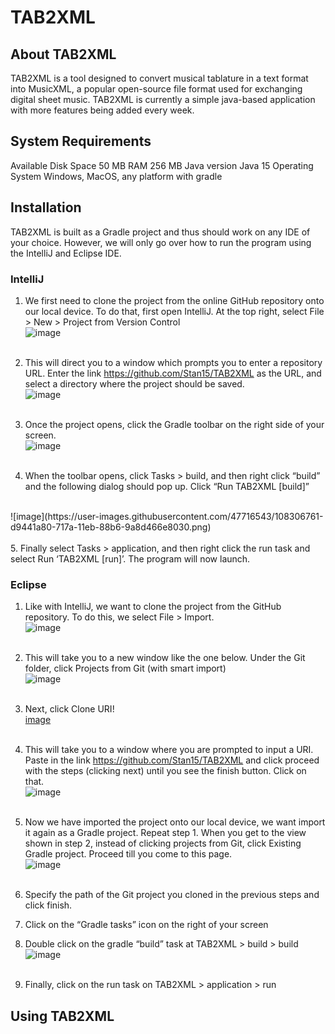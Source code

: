 # TAB2XML

## About TAB2XML
TAB2XML is a tool designed to convert musical tablature in a text format into MusicXML, a popular open-source file format used for exchanging digital sheet music.  TAB2XML is currently a simple java-based application with more features being added every week.  

## System Requirements
Available Disk Space	50 MB
RAM 256 MB
Java version Java 15
Operating System	Windows, MacOS, any platform with gradle

## Installation
TAB2XML is built as a Gradle project and thus should work on any IDE of your choice. However, we will only go over how to run the program using the IntelliJ and Eclipse IDE.

###	IntelliJ
1. We first need to clone the project from the online GitHub repository onto our local device. To do that, first open IntelliJ. At the top right, select File > New > Project from Version Control <br />
![image](https://user-images.githubusercontent.com/47716543/108306574-75215680-717a-11eb-87b2-66c5555d76ab.png) <br /> <br />

2. This will direct you to a window which prompts you to enter a repository URL. Enter the link https://github.com/Stan15/TAB2XML as the URL, and select a directory where the project should be saved. <br />
![image](https://user-images.githubusercontent.com/47716543/108306635-95e9ac00-717a-11eb-870e-6ccb131f4d6b.png) <br /> <br />

3. Once the project opens, click the Gradle toolbar on the right side of your screen. <br />
![image](https://user-images.githubusercontent.com/47716543/108306702-bf0a3c80-717a-11eb-9fb5-96e6e64075e7.png)  <br /> <br />

4. When the toolbar opens, click Tasks > build, and then right click “build” and the following dialog should pop up.  Click “Run TAB2XML [build]”
 <br />
 ![image](https://user-images.githubusercontent.com/47716543/108306761-d9441a80-717a-11eb-88b6-9a8d466e8030.png)
 <br /> <br />
 5. Finally select Tasks > application, and then right click the run task and select Run ‘TAB2XML [run]’.  The program will now launch.
 
###	Eclipse
1.	Like with IntelliJ, we want to clone the project from the GitHub repository. To do this, we select File > Import. <br />
![image](https://user-images.githubusercontent.com/47716543/108306843-08f32280-717b-11eb-9137-1b68b376eec5.png)<br /><br />

2.	This will take you to a new window like the one below. Under the Git folder, click Projects from Git (with smart import) <br />
![image](https://user-images.githubusercontent.com/47716543/108306912-2b853b80-717b-11eb-9408-6b7cef69e96d.png) <br /><br />

3.	Next, click Clone URI!<br />
[image](https://user-images.githubusercontent.com/47716543/108306970-43f55600-717b-11eb-8bea-3d1d60830f2a.png)
<br /><br />

4.	This will take you to a window where you are prompted to input a URI. Paste in the link https://github.com/Stan15/TAB2XML and click proceed with the steps (clicking next) until you see the finish button. Click on that. <br />
![image](https://user-images.githubusercontent.com/47716543/108307054-69825f80-717b-11eb-8695-152f81f9f735.png)<br /><br />

5. Now we have imported the project onto our local device, we want import it again as a Gradle project. Repeat step 1. When you get to the view shown in step 2, instead of clicking projects from Git, click Existing Gradle project. Proceed till you come to this page. <br />
![image](https://user-images.githubusercontent.com/47716543/108307299-8dde3c00-717b-11eb-9a59-bf436c2db265.png)
<br /><br />

6. Specify the path of the Git project you cloned in the previous steps and click finish.
7. Click on the “Gradle tasks” icon on the right of your screen
8. Double click on the gradle “build” task at TAB2XML > build > build
![image](https://user-images.githubusercontent.com/47716543/108307371-ababa100-717b-11eb-937d-b96ca4451dee.png)<br /><br />
9.	Finally, click on the run task on TAB2XML > application > run

## Using TAB2XML





 


